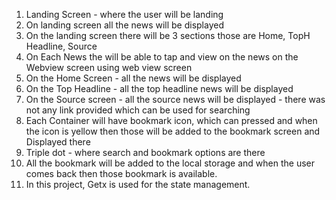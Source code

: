 1. Landing Screen - where the user will be landing
2. On landing screen all the news will be displayed
3. On the landing screen there will be 3 sections those are Home, TopH Headline, Source
4. On Each News the will be able to tap and view on the news on the Webview screen using web view screen
5. On the Home Screen - all the news will be displayed
6. On the Top Headline - all the top headline news will be displayed
7. On the Source screen - all the source news will be displayed - there was not any link provided which can be used for searching
8. Each Container will have bookmark icon, which can pressed and when the icon is yellow then those will be added to the bookmark screen and Displayed there
9. Triple dot - where search and bookmark options are there
10. All the bookmark will be added to the local storage and when the user comes back then those bookmark is available.
11. In this project, Getx is used for the state management.